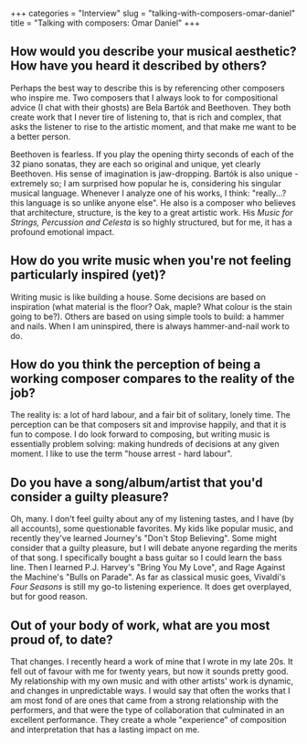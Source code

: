 +++
categories = "Interview"
slug = "talking-with-composers-omar-daniel"
title = "Talking with composers: Omar Daniel"
+++

## How would you describe your musical aesthetic? How have you heard it described by others?

Perhaps the best way to describe this is by referencing other composers who inspire me.  Two composers that I always look to for compositional advice (I chat with their ghosts) are Bela Bartók and Beethoven.  They both create work that I never tire of listening to, that is rich and complex, that asks the listener to rise to the artistic moment, and that make me want to be a better person.  

Beethoven is fearless.  If you play the opening thirty seconds of each of the 32 piano sonatas, they are each so original and unique, yet clearly Beethoven.  His sense of imagination is jaw-dropping.  Bartók is also unique - extremely so;  I am surprised how popular he is, considering his singular musical language.  Whenever I analyze one of his works, I think: "really...? this language is so unlike anyone else".  He also is a composer who believes that architecture, structure, is the key to a great artistic work.  His *Music for Strings, Percussion and Celesta* is so highly structured, but for me, it has a profound emotional impact.

## How do you write music when you're not feeling particularly inspired (yet)?

Writing music is like building a house.  Some decisions are based on inspiration (what material is the floor?  Oak, maple? What colour is the stain going to be?).   Others are based on using simple tools to build:  a hammer and nails.  When I am uninspired, there is always hammer-and-nail work to do.

## How do you think the perception of being a working composer compares to the reality of the job?

The reality is: a lot of hard labour, and a fair bit of solitary, lonely time.  The perception can be that composers sit and improvise happily, and that it is fun to compose.  I do look forward to composing, but writing music is essentially problem solving:  making hundreds of decisions at any given moment. I like to use the term "house arrest - hard labour".

## Do you have a song/album/artist that you'd consider a guilty pleasure?

Oh, many. I don't feel guilty about any of my listening tastes, and I have (by all accounts), some questionable favorites.  My kids like popular music, and recently they've learned Journey's "Don't Stop Believing".  Some might consider that a guilty pleasure, but I will debate anyone regarding the merits of that song.  I specifically bought a bass guitar so I could learn the bass line. Then I learned P.J. Harvey's "Bring You My Love", and Rage Against the Machine's "Bulls on Parade".  As far as classical music goes, Vivaldi's *Four Seasons* is still my go-to listening experience.  It does get overplayed, but for good reason.  

## Out of your body of work, what are you most proud of, to date?

That changes.  I recently heard a work of mine that I wrote in my late 20s.  It fell out of favour with me for twenty years, but now it sounds pretty good.  My relationship with my own music and with other artists' work is dynamic, and changes in unpredictable ways.  I would say that often the works that I am most fond of are ones that came from a strong relationship with the performers, and that were the type of collaboration that culminated in an excellent performance.  They create a whole "experience" of composition and interpretation that has a lasting impact on me.
